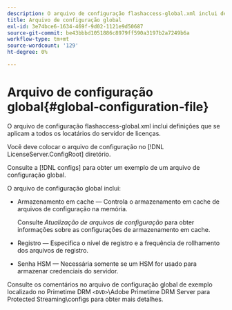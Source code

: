 ```yaml
---
description: O arquivo de configuração flashaccess-global.xml inclui definições que se aplicam a todos os locatários do servidor de licenças.
title: Arquivo de configuração global
exl-id: 3e74bce6-1634-469f-9d02-1121e9d50687
source-git-commit: be43bbbd1051886c8979ff590a3197b2a7249b6a
workflow-type: tm+mt
source-wordcount: '129'
ht-degree: 0%

---
```


# Arquivo de configuração global{#global-configuration-file}

O arquivo de configuração flashaccess-global.xml inclui definições que se aplicam a todos os locatários do servidor de licenças.

Você deve colocar o arquivo de configuração no [!DNL LicenseServer.ConfigRoot] diretório.

Consulte a [!DNL configs] para obter um exemplo de um arquivo de configuração global.

O arquivo de configuração global inclui:

* Armazenamento em cache — Controla o armazenamento em cache de arquivos de configuração na memória.

   Consulte *Atualização de arquivos de configuração* para obter informações sobre as configurações de armazenamento em cache.
* Registro — Especifica o nível de registro e a frequência de rollhamento dos arquivos de registro.
* Senha HSM — Necessária somente se um HSM for usado para armazenar credenciais do servidor.

Consulte os comentários no arquivo de configuração global de exemplo localizado no Primetime DRM `<DVD>`\Adobe Primetime DRM Server para Protected Streaming\configs para obter mais detalhes.
